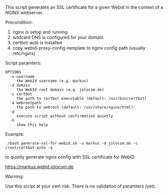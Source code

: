 This script generates an SSL certificate for a given Webid in the context of a NGINX webserver.

Precondition: 

1. nginx is setup and running
2. wildcard DNS is configured for your domain
3. certbot-auto is installed
2. copy webid-proxy-config-template to nginx config path (usually /etc/nginx)

Script paramters:

```
OPTIONS
  -u username
     the WebId username (e.g. markus)
  -d domain
     the WebId root domain (e.g. jolocom.de)
  -c certbot
     the path to certbot executable (default: /usr/bin/certbot)
  -w webrootpath
     the path to webroot (default: /usr/share/nginx/html)
  -q 
     execute script without confirmation quietly
  -h 
     show this help
```

Example: 

`./bash generate-ssl-for-webid.sh -u markus -d jolocom.de -c /root/certbot-auto -q`

to quietly generate nginx config with SSL certificate for WebID

https://markus.webid.jolocom.de

Warning: 

Use this script at your own risk. There is no validation of paramters (yet).
